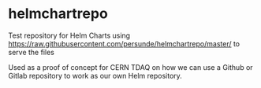 # helmchartrepo
Test repository for Helm Charts using https://raw.githubusercontent.com/persunde/helmchartrepo/master/ to serve the files

Used as a proof of concept for CERN TDAQ on how we can use a Github or Gitlab repository to work as our own Helm repository.
